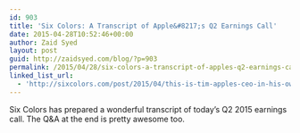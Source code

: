 ```yaml
---
id: 903
title: 'Six Colors: A Transcript of Apple&#8217;s Q2 Earnings Call'
date: 2015-04-28T10:52:46+00:00
author: Zaid Syed
layout: post
guid: http://zaidsyed.com/blog/?p=903
permalink: /2015/04/28/six-colors-a-transcript-of-apples-q2-earnings-call/
linked_list_url:
  - 'http://sixcolors.com/post/2015/04/this-is-tim-apples-ceo-in-his-own-words/#more'
---
```

Six Colors has prepared a wonderful transcript of today&#8217;s Q2 2015 earnings call. The Q&A at the end is pretty awesome too.